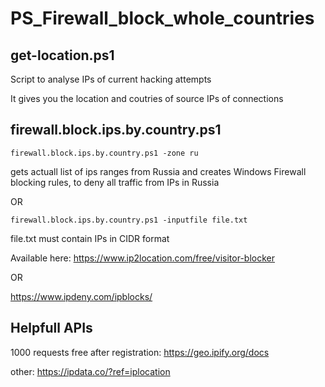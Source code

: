 # PS_Firewall_block_whole_countries


## get-location.ps1

Script to analyse IPs of current hacking attempts

It gives you the location and coutries of source IPs of connections


## firewall.block.ips.by.country.ps1



```firewall.block.ips.by.country.ps1 -zone ru```

gets actuall list of ips ranges from Russia and creates Windows Firewall blocking rules, to deny all traffic from IPs in Russia


OR

```firewall.block.ips.by.country.ps1 -inputfile file.txt```

file.txt must contain IPs in CIDR format


Available here:
https://www.ip2location.com/free/visitor-blocker

OR 

https://www.ipdeny.com/ipblocks/


## Helpfull APIs

1000 requests free after registration:
https://geo.ipify.org/docs


other: 
https://ipdata.co/?ref=iplocation
